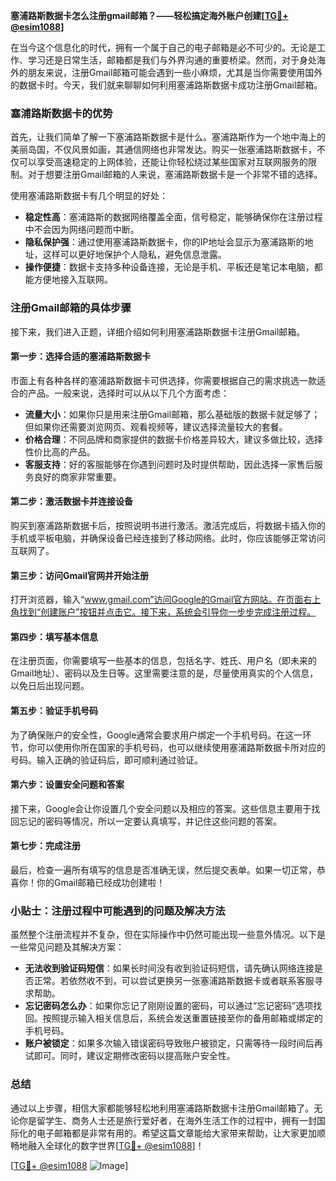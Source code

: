 **塞浦路斯数据卡怎么注册gmail邮箱？——轻松搞定海外账户创建[[TG💪+ @esim1088](https://t.me/s/esim1088)]**

在当今这个信息化的时代，拥有一个属于自己的电子邮箱是必不可少的。无论是工作、学习还是日常生活，邮箱都是我们与外界沟通的重要桥梁。然而，对于身处海外的朋友来说，注册Gmail邮箱可能会遇到一些小麻烦，尤其是当你需要使用国外的数据卡时。今天，我们就来聊聊如何利用塞浦路斯数据卡成功注册Gmail邮箱。

### 塞浦路斯数据卡的优势

首先，让我们简单了解一下塞浦路斯数据卡是什么。塞浦路斯作为一个地中海上的美丽岛国，不仅风景如画，其通信网络也非常发达。购买一张塞浦路斯数据卡，不仅可以享受高速稳定的上网体验，还能让你轻松绕过某些国家对互联网服务的限制。对于想要注册Gmail邮箱的人来说，塞浦路斯数据卡是一个非常不错的选择。

使用塞浦路斯数据卡有几个明显的好处：
- **稳定性高**：塞浦路斯的数据网络覆盖全面，信号稳定，能够确保你在注册过程中不会因为网络问题而中断。
- **隐私保护强**：通过使用塞浦路斯数据卡，你的IP地址会显示为塞浦路斯的地址，这样可以更好地保护个人隐私，避免信息泄露。
- **操作便捷**：数据卡支持多种设备连接，无论是手机、平板还是笔记本电脑，都能方便地接入互联网。

### 注册Gmail邮箱的具体步骤

接下来，我们进入正题，详细介绍如何利用塞浦路斯数据卡注册Gmail邮箱。

#### 第一步：选择合适的塞浦路斯数据卡

市面上有各种各样的塞浦路斯数据卡可供选择，你需要根据自己的需求挑选一款适合的产品。一般来说，选择时可以从以下几个方面考虑：

- **流量大小**：如果你只是用来注册Gmail邮箱，那么基础版的数据卡就足够了；但如果你还需要浏览网页、观看视频等，建议选择流量较大的套餐。
- **价格合理**：不同品牌和商家提供的数据卡价格差异较大，建议多做比较，选择性价比高的产品。
- **客服支持**：好的客服能够在你遇到问题时及时提供帮助，因此选择一家售后服务良好的商家非常重要。

#### 第二步：激活数据卡并连接设备

购买到塞浦路斯数据卡后，按照说明书进行激活。激活完成后，将数据卡插入你的手机或平板电脑，并确保设备已经连接到了移动网络。此时，你应该能够正常访问互联网了。

#### 第三步：访问Gmail官网并开始注册

打开浏览器，输入“www.gmail.com”访问Google的Gmail官方网站。在页面右上角找到“创建账户”按钮并点击它。接下来，系统会引导你一步步完成注册过程。

#### 第四步：填写基本信息

在注册页面，你需要填写一些基本的信息，包括名字、姓氏、用户名（即未来的Gmail地址）、密码以及生日等。这里需要注意的是，尽量使用真实的个人信息，以免日后出现问题。

#### 第五步：验证手机号码

为了确保账户的安全性，Google通常会要求用户绑定一个手机号码。在这一环节，你可以使用你所在国家的手机号码，也可以继续使用塞浦路斯数据卡所对应的号码。输入正确的验证码后，即可顺利通过验证。

#### 第六步：设置安全问题和答案

接下来，Google会让你设置几个安全问题以及相应的答案。这些信息主要用于找回忘记的密码等情况，所以一定要认真填写，并记住这些问题的答案。

#### 第七步：完成注册

最后，检查一遍所有填写的信息是否准确无误，然后提交表单。如果一切正常，恭喜你！你的Gmail邮箱已经成功创建啦！

### 小贴士：注册过程中可能遇到的问题及解决方法

虽然整个注册流程并不复杂，但在实际操作中仍然可能出现一些意外情况。以下是一些常见问题及其解决方案：

- **无法收到验证码短信**：如果长时间没有收到验证码短信，请先确认网络连接是否正常。若依然收不到，可以尝试更换另一张塞浦路斯数据卡或者联系客服寻求帮助。
- **忘记密码怎么办**：如果你忘记了刚刚设置的密码，可以通过“忘记密码”选项找回。按照提示输入相关信息后，系统会发送重置链接至你的备用邮箱或绑定的手机号码。
- **账户被锁定**：如果多次输入错误密码导致账户被锁定，只需等待一段时间后再试即可。同时，建议定期修改密码以提高账户安全性。

### 总结

通过以上步骤，相信大家都能够轻松地利用塞浦路斯数据卡注册Gmail邮箱了。无论你是留学生、商务人士还是旅行爱好者，在海外生活工作的过程中，拥有一封国际化的电子邮箱都是非常有用的。希望这篇文章能给大家带来帮助，让大家更加顺畅地融入全球化的数字世界[[TG💪+ @esim1088](https://t.me/s/esim1088)]！

[[TG💪+ @esim1088](https://t.me/s/esim1088) ![Image](https://i.postimg.cc/4NQfJmqS/Snipaste-2025-05-13-00-14-12.png)]